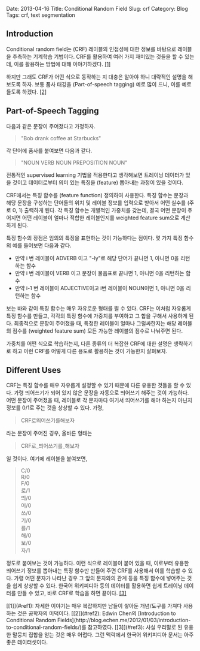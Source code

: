 Date: 2013-04-16
Title: Conditional Random Field
Slug: crf
Category: Blog
Tags: crf, text segmentation


## Introduction

Conditional random field는 (CRF) 레이블의 인접성에 대한 정보를 바탕으로 레이블을 추측하는 기계학습 기법이다.
CRF를 활용하여 여러 가지 재미있는 것들을 할 수 있는데, 이를 활용하는 방법에 대해 이야기하겠다. [<span id="ref1">[1]</span>](#footnote1)

하지만 그래도 CRF가 어떤 식으로 동작하는 지 대충은 알아야 하니 대략적인 설명을 해보도록 하자.
보통 품사 태깅을 (Part-of-speech tagging) 예로 많이 드니, 이를 예로 들도록 하겠다. [<span id="ref2">[2]</span>](#footnote2)

## Part-of-Speech Tagging

다음과 같은 문장이 주어졌다고 가정하자. 
> "Bob drank coffee at Starbucks"

각 단어에 품사를 붙여보면 다음과 같다.
> "NOUN VERB NOUN PREPOSITION NOUN"

전통적인 supervised learning 기법을 적용한다고 생각해보면 트레이닝 데이터가 있을 것이고
데이터로부터 의미 있는 특징을 (feature) 뽑아내는 과정이 있을 것이다.

CRF에서는 특징 함수를 (feature function) 정의하여 사용한다.
특징 함수는 문장과 해당 문장을 구성하는 단어들의 위치 및 레이블 정보를 입력으로 받아서 어떤 실수를 (주로 0, 1) 출력하게 된다. 
각 특징 함수는 개별적인 가중치를 갖는데, 결국 어떤 문장이 주어지면 어떤 레이블이 얼마나 적합한 레이블인지를 weighted feature sum으로 계산하게 된다.

특징 함수의 장점은 임의의 특징을 표현하는 것이 가능하다는 점이다.
몇 가지 특징 함수의 예를 들어보면 다음과 같다.

- 만약 i 번 레이블이 ADVERB 이고 "-ly"로 해당 단어가 끝나면 1, 아니면 0을 리턴하는 함수
- 만약 i 번 레이블이 VERB 이고 문장이 물음표로 끝나면 1, 아니면 0을 리턴하는 함수
- 만약 i-1 번 레이블이 ADJECTIVE이고 i번 레이블이 NOUN이면 1, 아니면 0을 리턴하는 함수

보는 바와 같이 특징 함수는 매우 자유로운 형태를 띌 수 있다.
CRF는 이처럼 자유롭게 특징 함수를 만들고, 각각의 특징 함수에 가중치를 부여하고 그 합을 구해서 사용하게 된다.
최종적으로 문장이 주어졌을 때, 특정한 레이블이 얼마나 그럴싸한지는 해당 레이블의 점수를 (weighted feature sum) 모든 가능한 레이블의 점수로 나눠주면 된다.

가중치를 어떤 식으로 학습하는지, 다른 종류의 더 복잡한 CRF에 대한 설명은 생략하기로 하고 이런 CRF를 어떻게 다른 용도로 활용하는 것이 가능한지 살펴보자.

## Different Uses

CRF는 특징 함수를 매우 자유롭게 설정할 수 있기 때문에 다른 유용한 것들을 할 수 있다.
가령 띄어쓰기가 되어 있지 않은 문장을 자동으로 띄어쓰기 해주는 것이 가능하다.
어떤 문장이 주어졌을 때, 레이블로 각 문자마다 여기서 띄어쓰기를 해야 하는지 아닌지 정보를 0/1로 주는 것을 상상할 수 있다.
가령, 

> CRF로띄어쓰기를해보자

라는 문장이 주어진 경우, 올바른 형태는

> CRF로_띄어쓰기를_해보자

일 것이다. 여기에 레이블을 붙여보면, 

> C/0 <br />
> R/0 <br />
> F/0 <br />
> 로/1 <br />
> 띄/0 <br />
> 어/0 <br />
> 쓰/0 <br />
> 기/0 <br />
> 를/1 <br />
> 해/0 <br />
> 보/0 <br />
> 자/1 <br />

정도로 붙여보는 것이 가능하다.
이런 식으로 레이블이 붙어 있을 때, 이로부터 유용한 띄어쓰기 정보를 뽑아내는 특징 함수만 만들어 주면 CRF를 사용해서 이를 학습할 수 있다.
가령 어떤 문자가 나타난 경우 그 앞의 문자와의 관계 등을 특징 함수에 넣어주는 것을 쉽게 상상할 수 있다.
한국어 위키피디아 등의 데이터를 활용하면 쉽게 트레이닝 데이터를 만들 수 있고, 바로 CRF로 학습을 하면 끝이다. [<span id="ref3">[3]</span>](#footnote3)


<span id="footnote1">
[[1]](#ref1): 자세한 이야기는 매우 복잡하지만 남들이 쌓아둔 개념/도구를 가져다 사용하는 것은 공학자의 미덕이다.
</span>

<span id="footnote2">
[[2]](#ref2): Edwin Chen의 [Introduction to Conditional Random Fields](http://blog.echen.me/2012/01/03/introduction-to-conditional-random-fields/)를 참고하였다.
</span>

<span id="footnote4">
[[3]](#ref3): 사실 우리말로 된 유용한 말뭉치 집합을 얻는 것은 매우 어렵다. 그런 맥락에서 한국어 위키피디아 문서는 아주 좋은 데이터셋이다.
</span>
